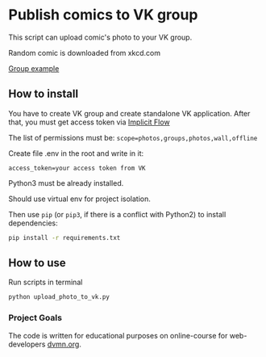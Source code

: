 # Publish comics to VK group

This script can upload comic's photo to your VK group.

Random comic is downloaded from xkcd.com

[Group example](https://vk.com/club182098076)

## How to install

You have to create VK group and create standalone VK application. After that, you must get access token via [Implicit Flow](https://vk.com/dev/implicit_flow_user)

The list of permissions must be: `scope=photos,groups,photos,wall,offline`

Create file .env in the root and write in it:

```.env
access_token=your access token from VK

```

Python3 must be already installed.

Should use virtual env for project isolation.

Then use `pip` (or `pip3`, if there is a conflict with Python2) to install dependencies:

```bash
pip install -r requirements.txt
```

## How to use

Run scripts in terminal

```bash
python upload_photo_to_vk.py
```

### Project Goals

The code is written for educational purposes on online-course for web-developers [dvmn.org](https://dvmn.org/).
